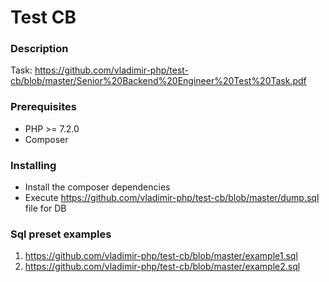 # Test CB

### Description

Task: https://github.com/vladimir-php/test-cb/blob/master/Senior%20Backend%20Engineer%20Test%20Task.pdf

### Prerequisites

* PHP >= 7.2.0
* Composer

### Installing

* Install the composer dependencies
* Execute https://github.com/vladimir-php/test-cb/blob/master/dump.sql file for DB

### Sql preset examples

1. https://github.com/vladimir-php/test-cb/blob/master/example1.sql
1. https://github.com/vladimir-php/test-cb/blob/master/example2.sql

